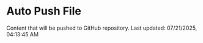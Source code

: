 # Auto Push File

Content that will be pushed to GitHub repository.
Last updated: 07/21/2025, 04:13:45 AM